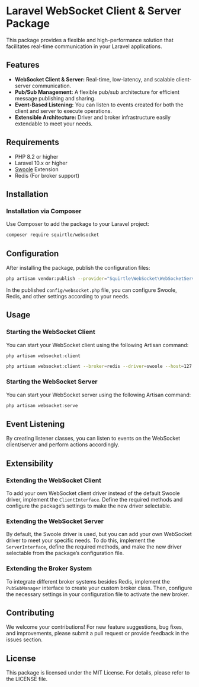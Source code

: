 # Laravel WebSocket Client & Server Package

This package provides a flexible and high-performance solution that facilitates real-time communication in your Laravel
applications.

## Features

- **WebSocket Client & Server:** Real-time, low-latency, and scalable client-server communication.
- **Pub/Sub Management:** A flexible pub/sub architecture for efficient message publishing and sharing.
- **Event-Based Listening:** You can listen to events created for both the client and server to execute operations.
- **Extensible Architecture:** Driver and broker infrastructure easily extendable to meet your needs.

## Requirements

- PHP 8.2 or higher
- Laravel 10.x or higher
- [Swoole](https://swoole.com/) Extension
- Redis (For broker support)

## Installation

### Installation via Composer

Use Composer to add the package to your Laravel project:

```bash
composer require squirtle/websocket
```

## Configuration

After installing the package, publish the configuration files:

```bash
php artisan vendor:publish --provider="Squirtle\WebSocket\WebSocketServiceProvider"
```

In the published `config/websocket.php` file, you can configure Swoole, Redis, and other settings according to your
needs.

## Usage

### Starting the WebSocket Client

You can start your WebSocket client using the following Artisan command:

```bash
php artisan websocket:client
```

```bash
php artisan websocket:client --broker=redis --driver=swoole --host=127.0.0.1 --port=6001 --debug
```

### Starting the WebSocket Server

You can start your WebSocket server using the following Artisan command:

```bash
php artisan websocket:serve
```

## Event Listening

By creating listener classes, you can listen to events on the WebSocket client/server and perform actions accordingly.

## Extensibility

### Extending the WebSocket Client

To add your own WebSocket client driver instead of the default Swoole driver, implement the `ClientInterface`. Define
the
required methods and configure the package’s settings to make the new driver selectable.

### Extending the WebSocket Server

By default, the Swoole driver is used, but you can add your own WebSocket driver to meet your specific needs. To do
this, implement the `ServerInterface`, define the required methods, and make the new driver selectable from the
package’s
configuration file.

### Extending the Broker System

To integrate different broker systems besides Redis, implement the `PubSubManager` interface to create your custom
broker class. Then, configure the necessary settings in your configuration file to activate the new broker.

## Contributing

We welcome your contributions! For new feature suggestions, bug fixes, and improvements, please submit a pull request or
provide feedback in the issues section.

## License

This package is licensed under the MIT License. For details, please refer to the LICENSE file.